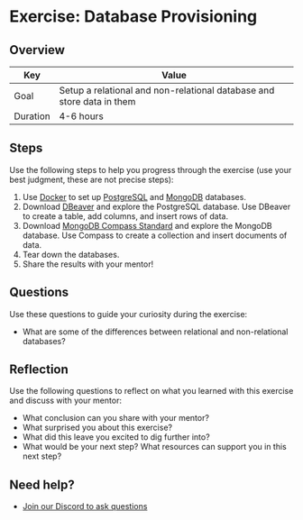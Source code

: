 # Exercise: Database Provisioning

## Overview

| Key | Value |
| --- | --- |
| Goal | Setup a relational and non-relational database and store data in them |
| Duration | 4-6 hours |


## Steps

Use the following steps to help you progress through the exercise (use your best judgment, these are not precise steps):

1. Use [Docker](https://www.docker.com/) to set up [PostgreSQL](https://hub.docker.com/_/postgres/) and [MongoDB](https://hub.docker.com/_/mongo/) databases. 
2. Download [DBeaver](https://dbeaver.io/) and explore the PostgreSQL database. Use DBeaver to create a table, add columns, and insert rows of data. 
3. Download [MongoDB Compass Standard](https://www.mongodb.com/try/download/compass) and explore the MongoDB database. Use Compass to create a collection and insert documents of data.
4. Tear down the databases.
5. Share the results with your mentor!

## Questions

Use these questions to guide your curiosity during the exercise:

- What are some of the differences between relational and non-relational databases?

## Reflection

Use the following questions to reflect on what you learned with this exercise and discuss with your mentor:

- What conclusion can you share with your mentor?
- What surprised you about this exercise?
- What did this leave you excited to dig further into? 
- What would be your next step? What resources can support you in this next step?

## Need help?

- [Join our Discord to ask questions](https://discord.gg/bDVYvG3Czd)
